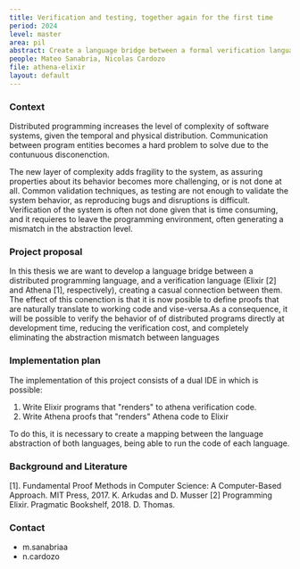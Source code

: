 ```yaml
---
title: Verification and testing, together again for the first time
period: 2024 
level: master
area: pil
abstract: Create a language bridge between a formal verification language (Athena) and programming language (Elixir) to assure the correct execution of distributed systems
people: Mateo Sanabria, Nicolas Cardozo
file: athena-elixir
layout: default
---
```


### Context

Distributed programming increases the level of complexity of software systems, given the temporal and physical distribution. Communication between program entities becomes a hard problem to solve due to the contunuous disconenction.

The new layer of complexity adds fragility to the system, as assuring properties about its behavior becomes more challenging, or is not done at all. Common validation techniques, as testing are not enough to validate the system behavior, as reproducing bugs and disruptions is difficult. Verification of the system is often not done given that is time consuming, and it requieres to leave the programming environment, often generating a mismatch in the abstraction level.

### Project proposal

In this thesis we are want to develop a language bridge between a distributed programming language, and a verification language (Elixir [2] and Athena [1], respectively), creating a casual connection between them.
The effect of this conenction is that it is now posible to define proofs that are naturally translate to working code and vise-versa.As a consequence, it will be possible to verify the behavior of of distributed programs directly at development time, reducing the verification cost, and completely eliminating the abstraction mismatch between languages

### Implementation plan

The implementation of this project consists of a dual IDE in which is possible:
  1. Write Elixir programs that "renders" to athena verification code.
  2. Write Athena proofs that "renders" Athena code to Elixir

To do this, it is necessary to create a mapping between the language abstraction of both languages, being able to run the code of each language.

### Background and Literature

[1]. Fundamental Proof Methods in Computer Science: A Computer-Based Approach. MIT Press, 2017. K. Arkudas and D. Musser
[2] Programming Elixir. Pragmatic Bookshelf, 2018.  D. Thomas.

### Contact

- m.sanabriaa
- n.cardozo
